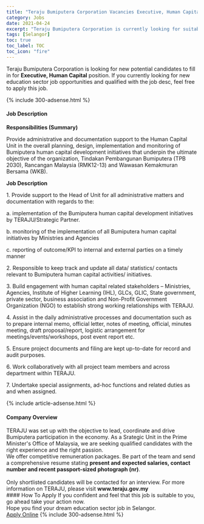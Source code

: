 ```yaml
---
title: "Teraju Bumiputera Corporation Vacancies Executive, Human Capital" 
category: Jobs 
date: 2021-04-24 
excerpt: "Teraju Bumiputera Corporation is currently looking for suitable person to fill in the Executive, Human Capital which positioned at Selangor" 
tags: [Selangor] 
toc: true 
toc_label: TOC 
toc_icon: "fire" 
--- 
```


<p>Teraju Bumiputera Corporation is looking for new potential candidates to fill in for <b>Executive, Human Capital</b> position. If you currently looking for new education sector job opportunities and qualified with the job desc, feel free to apply this job.
</p>{% include 300-adsense.html %} 
<div><div><h4>Job Description</h4></div><div><div><span><div><p><strong>Responsibilities (Summary)</strong></p><p><span>Provide administrative and documentation support to the Human Capital Unit in the overall planning, design, implementation and monitoring of Bumiputera human capital development initiatives that underpin the ultimate objective of the organization, Tindakan Pembangunan Bumiputera (TPB 2030), Rancangan Malaysia (RMK12-13) and Wawasan Kemakmuran Bersama (WKB).</span></p><p><strong>Job Description</strong></p><p>1.	Provide support to the Head of Unit for all administrative matters and documentation with regards to the:&#160;</p><p>a.	implementation of the Bumiputera human capital development initiatives by TERAJU/Strategic Partner.&#160;</p><p>b.	monitoring of the implementation of all Bumiputera human capital initiatives by Ministries and Agencies&#160;</p><p>c.	reporting of outcome/KPI to internal and external parties on a timely manner</p><p>2.	Responsible to keep track and update all data/ statistics/ contacts relevant to Bumiputera human capital activities/ initiatives.</p><p>3.	Build engagement with human capital related stakeholders &#8211; Ministries, Agencies, Institute of Higher Learning (IHL), GLCs, GLIC, State government, private sector, business association and Non-Profit Government Organization (NGO) to establish strong working relationships with TERAJU.</p><p>4.	Assist in the daily administrative processes and documentation such as to prepare internal memo, official letter, notes of meeting, official, minutes meeting, draft proposal/report, logistic arrangement for meetings/events/workshops, post event report etc.&#160;</p><p>5.	Ensure project documents and filing are kept up-to-date for record and audit purposes.&#160;</p><p>6.	Work collaboratively with all project team members and across department within TERAJU.</p><p>7.	Undertake special assignments, ad-hoc functions and related duties as and when assigned.&#160;</p></div></span></div></div></div> 
{% include article-adsense.html %} 
<div><div><h4>Company Overview</h4></div><div><div><span><div><div>
<div>TERAJU was set up with the objective to lead, coordinate and drive Bumiputera participation in the economy. As a Srategic Unit in the Prime Minister's Office of Malaysia, we are seeking qualified candidates with the right experience and the right passion.</div>
<div>We offer competitive remuneration packages. Be part of the team and send a comprehensive resume stating <strong>present and expected salaries, contact number and recent passport-sized photograph (nr)</strong>.<br>
<br>
Only shortlisted candidates will be contacted for an interview. For more information on TERAJU, please visit <strong>www.teraju.gov.my</strong>
</div>
</div></div></span></div></div></div> 
#### How To Apply 
If you confident and feel that this job is suitable to you, go ahead take your action now. <br/> 
Hope you find your dream education sector job in Selangor. <br/> 
<a href="https://www.jobstreet.com.my/en/job/executive-human-capital-4546896?jobId=jobstreet-my-job-4546896" class="btn btn--info" target="_blank" rel="nofollow noopenner">Apply Online</a> 
{% include 300-adsense.html %} 